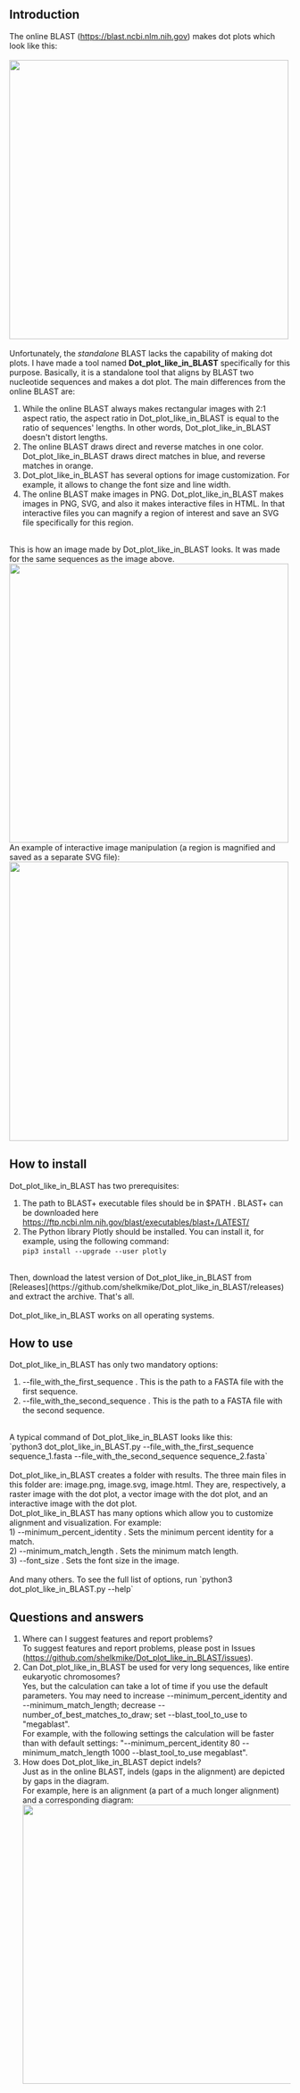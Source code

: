 ## Introduction
The online BLAST (https://blast.ncbi.nlm.nih.gov) makes dot plots which look like this:<br><br>
<img src="http://mikeshelk.site/Diff/Files_for_GitHub/Dot_plot_like_in_BLAST/dot_plot_from_online_BLAST.png" width="500">
<br><br>
Unfortunately, the *standalone* BLAST lacks the capability of making dot plots. I have made a tool named **Dot_plot_like_in_BLAST** specifically for this purpose. Basically, it is a standalone tool that aligns by BLAST two nucleotide sequences and makes a dot plot. The main differences from the online BLAST are:<br>
1) While the online BLAST always makes rectangular images with 2:1 aspect ratio, the aspect ratio in Dot_plot_like_in_BLAST is equal to the ratio of sequences' lengths. In other words, Dot_plot_like_in_BLAST doesn't distort lengths.<br>
2) The online BLAST draws direct and reverse matches in one color. Dot_plot_like_in_BLAST draws direct matches in blue, and reverse matches in orange.<br>
3) Dot_plot_like_in_BLAST has several options for image customization. For example, it allows to change the font size and line width.<br>
4) The online BLAST make images in PNG. Dot_plot_like_in_BLAST makes images in PNG, SVG, and also it makes interactive files in HTML. In that interactive files you can magnify a region of interest and save an SVG file specifically for this region.<br>
<br>
This is how an image made by Dot_plot_like_in_BLAST looks. It was made for the same sequences as the image above.
<img src="http://mikeshelk.site/Diff/Files_for_GitHub/Dot_plot_like_in_BLAST/Dot_plot_like_in_BLAST.png" width="500">
An example of interactive image manipulation (a region is magnified and saved as a separate SVG file):
<img src="http://mikeshelk.site/Diff/Files_for_GitHub/Dot_plot_like_in_BLAST/Dot_plot_like_in_BLAST__animation.gif" width="500">

## How to install
Dot_plot_like_in_BLAST has two prerequisites:<br>
1) The path to BLAST+ executable files should be in $PATH . BLAST+ can be downloaded here https://ftp.ncbi.nlm.nih.gov/blast/executables/blast+/LATEST/ <br>
2) The Python library Plotly should be installed. You can install it, for example, using the following command:<br>
`pip3 install --upgrade --user plotly`<br>
<br>
Then, download the latest version of Dot_plot_like_in_BLAST from [Releases](https://github.com/shelkmike/Dot_plot_like_in_BLAST/releases) and extract the archive. That's all.<br>
<br>
Dot_plot_like_in_BLAST works on all operating systems.<br>

## How to use
Dot_plot_like_in_BLAST has only two mandatory options:<br>
1) --file_with_the_first_sequence . This is the path to a FASTA file with the first sequence.<br>
2) --file_with_the_second_sequence . This is the path to a FASTA file with the second sequence.<br>
<br>
A typical command of Dot_plot_like_in_BLAST looks like this:<br>
`python3 dot_plot_like_in_BLAST.py --file_with_the_first_sequence sequence_1.fasta --file_with_the_second_sequence sequence_2.fasta`<br>
<br>
Dot_plot_like_in_BLAST creates a folder with results. The three main files in this folder are: image.png, image.svg, image.html. They are, respectively, a raster image with the dot plot, a vector image with the dot plot, and an interactive image with the dot plot.<br>
Dot_plot_like_in_BLAST has many options which allow you to customize alignment and visualization. For example:<br>
1) --minimum_percent_identity . Sets the minimum percent identity for a match.<br>
2) --minimum_match_length . Sets the minimum match length.<br>
3) --font_size . Sets the font size in the image.<br>
<br>
And many others. To see the full list of options, run `python3 dot_plot_like_in_BLAST.py --help`

## Questions and answers
1) Where can I suggest features and report problems?<br>
To suggest features and report problems, please post in Issues (https://github.com/shelkmike/Dot_plot_like_in_BLAST/issues). 
2) Can Dot_plot_like_in_BLAST be used for very long sequences, like entire eukaryotic chromosomes?<br>
Yes, but the calculation can take a lot of time if you use the default parameters. You may need to increase --minimum_percent_identity and --minimum_match_length; decrease --number_of_best_matches_to_draw; set --blast_tool_to_use to "megablast".<br>
For example, with the following settings the calculation will be faster than with default settings: "--minimum_percent_identity 80 --minimum_match_length 1000 --blast_tool_to_use megablast".
3) How does Dot_plot_like_in_BLAST depict indels?<br>
Just as in the online BLAST, indels (gaps in the alignment) are depicted by gaps in the diagram.<br>
For example, here is an alignment (a part of a much longer alignment) and a corresponding diagram:<br>
<img src="http://mikeshelk.site/Diff/Files_for_GitHub/Dot_plot_like_in_BLAST/alignment_with_a_gap_and_its_diagram.png" width="500"><br>
